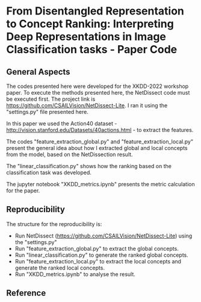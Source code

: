 # From Disentangled Representation to Concept Ranking: Interpreting Deep Representations in Image Classification tasks - Paper Code
## General Aspects
The codes presented here were developed for the XKDD-2022 workshop paper. To execute the methods presented here, the NetDissect code must be executed first. The project link is https://github.com/CSAILVision/NetDissect-Lite. I ran it using the "settings.py" file presented here.

In this paper we used the Action40 dataset - http://vision.stanford.edu/Datasets/40actions.html - to extract the features.

The codes "feature_extraction_global.py" and "feature_extraction_local.py" present the general idea about how I extracted global and local concepts from the model, based on the NetDissection result.

The "linear_classification.py" shows how the ranking based on the classification task was developed.

The jupyter notebook "XKDD_metrics.ipynb" presents the metric calculation for the paper.

## Reproducibility
The structure for the reproducibility is:
- Run NetDissect (https://github.com/CSAILVision/NetDissect-Lite) using the "settings.py"
- Run "feature_extraction_global.py" to extract the global concepts.
- Run "linear_classification.py" to generate the ranked global concepts.
- Run "feature_extraction_local.py" to extract the local concepts and generate the ranked local concepts.
- Run "XKDD_metrics.ipynb" to analyse the result.

## Reference
